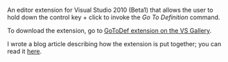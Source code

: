 An editor extension for Visual Studio 2010 (Beta1) that allows the user to hold down the control key + click to invoke the *Go To Definition* command.

To download the extension, go to [GoToDef extension on the VS Gallery](http://visualstudiogallery.msdn.microsoft.com/en-us/4b286b9c-4dd5-416b-b143-e31d36dc622b).

I wrote a blog article describing how the extension is put together; you can read it [here](http://blogs.msdn.com/noahric/archive/2009/07/05/time-spent-in-design.aspx).
